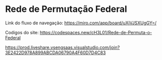 # Rede de Permutação Federal

Link do fluxo de navegação: https://miro.com/app/board/uXjVJSXUgGY=/

Codigos do site:  https://codespaces.new/cH3L01/Rede-de-Permuta-o-Federal

https://prod.liveshare.vsengsaas.visualstudio.com/join?3E2422D978A899ABCDA06790A4F60D7D4C83
